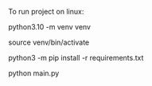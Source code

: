 To run project on linux:

python3.10 -m venv venv

source venv/bin/activate

python3 -m pip install -r requirements.txt

python main.py